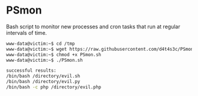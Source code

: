 # PSmon

Bash script to monitor new processes and cron tasks that run at regular intervals of time.

```bash
www-data@victim:~$ cd /tmp
www-data@victim:~$ wget https://raw.githubusercontent.com/d4t4s3c/PSmon/main/PSmon.sh
www-data@victim:~$ chmod +x PSmon.sh
www-data@victim:~$ ./PSmon.sh

successful results:
/bin/bash /directory/evil.sh
/bin/bash /directory/evil.py
/bin/bash -c php /directory/evil.php
```
